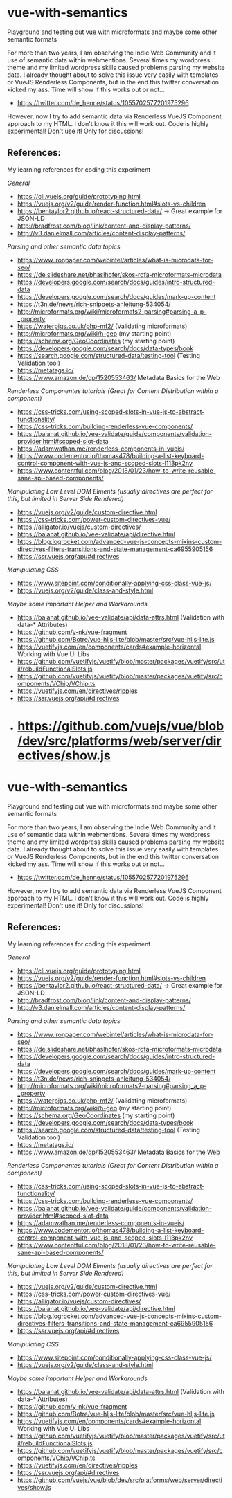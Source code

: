 # vue-with-semantics

Playground and testing out vue with microformats and maybe some other semantic formats

For more than two years, I am observing the Indie Web Community and it use of semantic data within webmentions. Several times my wordpress theme and my limited wordpress skills caused problems parsing my website data. I already thought about to solve this issue very easily with templates or VueJS Renderless Components, but in the end this twitter conversation kicked my ass. Time will show if this works out or not...

- https://twitter.com/de_henne/status/1055702577201975296

However, now I try to add semantic data via Renderless VueJS Component approach to my HTML. I don't know it this will work out. Code is highly experimental! Don't use it! Only for discussions!

## References:

My learning references for coding this experiment

_General_

- https://cli.vuejs.org/guide/prototyping.html
- https://vuejs.org/v2/guide/render-function.html#slots-vs-children
- https://bentaylor2.github.io/react-structured-data/ -> Great example for JSON-LD
- http://bradfrost.com/blog/link/content-and-display-patterns/
- http://v3.danielmall.com/articles/content-display-patterns/

_Parsing and other semantic data topics_

- https://www.ironpaper.com/webintel/articles/what-is-microdata-for-seo/
- https://de.slideshare.net/bhaslhofer/skos-rdfa-microformats-microdata
- https://developers.google.com/search/docs/guides/intro-structured-data
- https://developers.google.com/search/docs/guides/mark-up-content
- https://t3n.de/news/rich-snippets-anleitung-534054/
- http://microformats.org/wiki/microformats2-parsing#parsing_a_p-_property
- https://waterpigs.co.uk/php-mf2/ (Validating microformats)
- http://microformats.org/wiki/h-geo (my starting point)
- https://schema.org/GeoCoordinates (my starting point)
- https://developers.google.com/search/docs/data-types/book
- https://search.google.com/structured-data/testing-tool (Testing Validation tool)
- https://metatags.io/
- https://www.amazon.de/dp/1520553463/ Metadata Basics for the Web

_Renderless Componentes tutorials (Great for Content Distribution within a component)_

- https://css-tricks.com/using-scoped-slots-in-vue-js-to-abstract-functionality/
- https://css-tricks.com/building-renderless-vue-components/
- https://baianat.github.io/vee-validate/guide/components/validation-provider.html#scoped-slot-data
- https://adamwathan.me/renderless-components-in-vuejs/
- https://www.codementor.io/thomas478/building-a-list-keyboard-control-component-with-vue-js-and-scoped-slots-l113pk2ny
- https://www.contentful.com/blog/2018/01/23/how-to-write-reusable-sane-api-based-components/

_Manipulating Low Level DOM Elments (usually directives are perfect for this, but limited in Server Side Rendered)_

- https://vuejs.org/v2/guide/custom-directive.html
- https://css-tricks.com/power-custom-directives-vue/
- https://alligator.io/vuejs/custom-directives/
- https://baianat.github.io/vee-validate/api/directive.html
- https://blog.logrocket.com/advanced-vue-js-concepts-mixins-custom-directives-filters-transitions-and-state-management-ca6955905156
- https://ssr.vuejs.org/api/#directives

_Manipulating CSS_

- https://www.sitepoint.com/conditionally-applying-css-class-vue-js/
- https://vuejs.org/v2/guide/class-and-style.html

_Maybe some important Helper and Workarounds_

- https://baianat.github.io/vee-validate/api/data-attrs.html (Validation with data-\* Attributes)
- https://github.com/y-nk/vue-fragment
- https://github.com/Botre/vue-hljs-lite/blob/master/src/vue-hljs-lite.js
- https://vuetifyjs.com/en/components/cards#example-horizontal Working with Vue UI Libs
- https://github.com/vuetifyjs/vuetify/blob/master/packages/vuetify/src/util/rebuildFunctionalSlots.js
- https://github.com/vuetifyjs/vuetify/blob/master/packages/vuetify/src/components/VChip/VChip.ts
- https://vuetifyjs.com/en/directives/ripples
- https://ssr.vuejs.org/api/#directives
- # https://github.com/vuejs/vue/blob/dev/src/platforms/web/server/directives/show.js

# vue-with-semantics

Playground and testing out vue with microformats and maybe some other semantic formats

For more than two years, I am observing the Indie Web Community and it use of semantic data within webmentions. Several times my wordpress theme and my limited wordpress skills caused problems parsing my website data. I already thought about to solve this issue very easily with templates or VueJS Renderless Components, but in the end this twitter conversation kicked my ass. Time will show if this works out or not...

- https://twitter.com/de_henne/status/1055702577201975296

However, now I try to add semantic data via Renderless VueJS Component approach to my HTML. I don't know it this will work out. Code is highly experimental! Don't use it! Only for discussions!

## References:

My learning references for coding this experiment

_General_

- https://cli.vuejs.org/guide/prototyping.html
- https://vuejs.org/v2/guide/render-function.html#slots-vs-children
- https://bentaylor2.github.io/react-structured-data/ -> Great example for JSON-LD
- http://bradfrost.com/blog/link/content-and-display-patterns/
- http://v3.danielmall.com/articles/content-display-patterns/

_Parsing and other semantic data topics_

- https://www.ironpaper.com/webintel/articles/what-is-microdata-for-seo/
- https://de.slideshare.net/bhaslhofer/skos-rdfa-microformats-microdata
- https://developers.google.com/search/docs/guides/intro-structured-data
- https://developers.google.com/search/docs/guides/mark-up-content
- https://t3n.de/news/rich-snippets-anleitung-534054/
- http://microformats.org/wiki/microformats2-parsing#parsing_a_p-_property
- https://waterpigs.co.uk/php-mf2/ (Validating microformats)
- http://microformats.org/wiki/h-geo (my starting point)
- https://schema.org/GeoCoordinates (my starting point)
- https://developers.google.com/search/docs/data-types/book
- https://search.google.com/structured-data/testing-tool (Testing Validation tool)
- https://metatags.io/
- https://www.amazon.de/dp/1520553463/ Metadata Basics for the Web

_Renderless Componentes tutorials (Great for Content Distribution within a component)_

- https://css-tricks.com/using-scoped-slots-in-vue-js-to-abstract-functionality/
- https://css-tricks.com/building-renderless-vue-components/
- https://baianat.github.io/vee-validate/guide/components/validation-provider.html#scoped-slot-data
- https://adamwathan.me/renderless-components-in-vuejs/
- https://www.codementor.io/thomas478/building-a-list-keyboard-control-component-with-vue-js-and-scoped-slots-l113pk2ny
- https://www.contentful.com/blog/2018/01/23/how-to-write-reusable-sane-api-based-components/

_Manipulating Low Level DOM Elments (usually directives are perfect for this, but limited in Server Side Rendered)_

- https://vuejs.org/v2/guide/custom-directive.html
- https://css-tricks.com/power-custom-directives-vue/
- https://alligator.io/vuejs/custom-directives/
- https://baianat.github.io/vee-validate/api/directive.html
- https://blog.logrocket.com/advanced-vue-js-concepts-mixins-custom-directives-filters-transitions-and-state-management-ca6955905156
- https://ssr.vuejs.org/api/#directives

_Manipulating CSS_

- https://www.sitepoint.com/conditionally-applying-css-class-vue-js/
- https://vuejs.org/v2/guide/class-and-style.html

_Maybe some important Helper and Workarounds_

- https://baianat.github.io/vee-validate/api/data-attrs.html (Validation with data-\* Attributes)
- https://github.com/y-nk/vue-fragment
- https://github.com/Botre/vue-hljs-lite/blob/master/src/vue-hljs-lite.js
- https://vuetifyjs.com/en/components/cards#example-horizontal Working with Vue UI Libs
- https://github.com/vuetifyjs/vuetify/blob/master/packages/vuetify/src/util/rebuildFunctionalSlots.js
- https://github.com/vuetifyjs/vuetify/blob/master/packages/vuetify/src/components/VChip/VChip.ts
- https://vuetifyjs.com/en/directives/ripples
- https://ssr.vuejs.org/api/#directives
- https://github.com/vuejs/vue/blob/dev/src/platforms/web/server/directives/show.js
